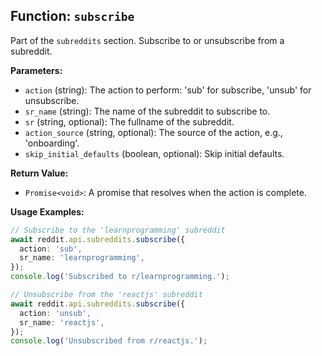 ## Function: `subscribe`

Part of the `subreddits` section. Subscribe to or unsubscribe from a subreddit.

**Parameters:**

- `action` (string): The action to perform: 'sub' for subscribe, 'unsub' for unsubscribe.
- `sr_name` (string): The name of the subreddit to subscribe to.
- `sr` (string, optional): The fullname of the subreddit.
- `action_source` (string, optional): The source of the action, e.g., 'onboarding'.
- `skip_initial_defaults` (boolean, optional): Skip initial defaults.

**Return Value:**

- `Promise<void>`: A promise that resolves when the action is complete.

**Usage Examples:**

```typescript
// Subscribe to the 'learnprogramming' subreddit
await reddit.api.subreddits.subscribe({
  action: 'sub',
  sr_name: 'learnprogramming',
});
console.log('Subscribed to r/learnprogramming.');
```

```typescript
// Unsubscribe from the 'reactjs' subreddit
await reddit.api.subreddits.subscribe({
  action: 'unsub',
  sr_name: 'reactjs',
});
console.log('Unsubscribed from r/reactjs.');
```
